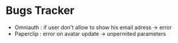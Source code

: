 # Bugs Tracker
- Omniauth : if user don't allow to show his email adress -> error
- Paperclip : error on avatar update -> unpermited parameters
